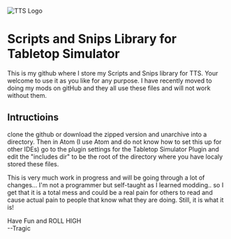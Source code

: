 ![TTS Logo](https://i.imgur.com/rLR2dkk.jpg)
# Scripts and Snips Library for Tabletop Simulator

This is my github where I store my Scripts and Snips library for TTS. Your welcome to use it as you like for any purpose. I have recently moved to doing my mods on gitHub and they all use these files and will not work without them.

## Intructioins
clone the github or download the zipped version and unarchive into a directory. Then in Atom (I use Atom and do not know how to set this up for other IDEs) go to the plugin settings for the Tabletop Simulator Plugin and edit the "includes dir" to be the root of the directory where you have localy stored these files.

This is very much work in progress and will be going through a lot of changes... I'm not a programmer but self-taught as I learned modding.. so I get that it is a total mess and could be a real pain for others to read and cause actual pain to people that know what they are doing. Still, it is what it is!

Have Fun and ROLL HIGH<br>
--Tragic
